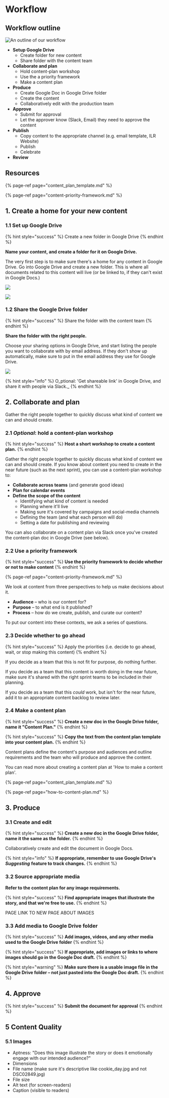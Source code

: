 # Workflow

## Workflow outline

![An outline of our workflow](.gitbook/assets/gdrive_workflow.png)

* **Setup Google Drive**
  * Create folder for new content
  * Share folder with the content team
* **Collaborate and plan**
  * Hold content-plan workshop 
  * Use the a priority framework
  * Make a content plan
* **Produce**
  * Create Google Doc in Google Drive folder
  * Create the content
  * Collaboratively edit with the production team
* **Approve**
  * Submit for approval
  * Let the approver know \(Slack, Email\) they need to approve the content
* **Publish**
  * Copy content to the appropriate channel \(e.g. email template, ILR Website\)
  * Publish
  * Celebrate
* **Review**

## Resources

{% page-ref page="content\_plan\_template.md" %}

{% page-ref page="content-priority-framework.md" %}

## 1. Create a home for your new content

### 1.1 Set up Google Drive

{% hint style="success" %}
Create a new folder in Google Drive
{% endhint %}

**Name your content, and create a folder for it on Google Drive.**

The very first step is to make sure there's a home for any content in Google Drive. Go into Google Drive and create a new folder. This is where all documents related to this content will live \(or be linked to, if they can't exist in Google Docs.\)

![](.gitbook/assets/screen-shot-2018-10-11-at-16.49.47%20%281%29.png)

![](.gitbook/assets/screen-shot-2018-10-11-at-16.50.47.png)

### 1.2 Share the Google Drive folder

{% hint style="success" %}
Share the folder with the content team
{% endhint %}

**Share the folder with the right people.**

Choose your sharing options in Google Drive, and start listing the people you want to collaborate with by email address. If they don't show up automatically, make sure to put in the email address they use for Google Drive.

![](.gitbook/assets/screen-shot-2018-10-12-at-14.20.30.png)

{% hint style="info" %}
O_ptional: 'Get shareable link' in Google Drive, and share it with people via Slack._
{% endhint %}

## 2. Collaborate and plan

Gather the right people together to quickly discuss what kind of content we can and should create.

### 2.1 _Optional_: hold a content-plan workshop

{% hint style="success" %}
**Host a short workshop to create a content plan.**
{% endhint %}

Gather the right people together to quickly discuss what kind of content we can and should create. If you know about content you need to create in the near future \(such as the next sprint\), you can use a content-plan workshop to:

* **Collaborate across teams** \(and generate good ideas\)
* **Plan for calendar events**
* **Define the scope of the content**
  * Identifying what kind of content is needed
  * Planning where it'll live
  * Making sure it's covered by campaigns and social-media channels
  * Defining the team \(and what each person will do\)
  * Setting a date for publishing and reviewing 

You can also collaborate on a content plan via Slack once you've created the content-plan doc in Google Drive \(see below\).

### 2.2 Use a priority framework

{% hint style="success" %}
**Use the priority framework to decide whether or not to make content**
{% endhint %}

{% page-ref page="content-priority-framework.md" %}

We look at content from three perspectives to help us make decisions about it.

* **Audience** – who is our content for? 
* **Purpose** – to what end is it published? 
* **Process** – how do we create, publish, and curate our content?

To put our content into these contexts, we ask a series of questions.

### 2.3 Decide whether to go ahead

{% hint style="success" %}
Apply the priorities \(i.e. decide to go ahead, wait, or stop making this content\)
{% endhint %}

If you decide as a team that this is not fit for purpose, do nothing further.

If you decide as a team that this content is worth doing in the near future, make sure it's shared with the right sprint teams to be included in their planning.

If you decide as a team that this _could_ work, but isn't for the near future, add it to an appropriate content backlog to review later.

### 2.4 Make a content plan

{% hint style="success" %}
**Create a new doc in the Google Drive folder, name it "Content Plan."**
{% endhint %}

{% hint style="success" %}
**Copy the text from the content plan template into your content plan.**
{% endhint %}

Content plans define the content's purpose and audiences and outline requirements and the team who will produce and approve the content.

You can read more about creating a content plan at 'How to make a content plan'.

{% page-ref page="content\_plan\_template.md" %}

{% page-ref page="how-to-content-plan.md" %}

## 3. Produce

### 3.1 Create and edit

{% hint style="success" %}
**Create a new doc in the Google Drive folder, name it the same as the folder.**
{% endhint %}

Collaboratively create and edit the document in Google Docs.

{% hint style="info" %}
**If appropriate, remember to use Google Drive's** _**Suggesting**_ **feature to track changes.**
{% endhint %}

### 3.2 Source appropriate media

**Refer to the content plan for any image requirements.**

{% hint style="success" %}
**Find appropriate images that illustrate the story, and that we're free to use.**
{% endhint %}

PAGE LINK TO NEW PAGE ABOUT IMAGES

### 3.3 Add media to Google Drive folder

{% hint style="success" %}
**Add images, videos, and any other media used to the Google Drive folder**
{% endhint %}

{% hint style="success" %}
**If appropriate, add images or links to where images should go in the Google Doc draft.**
{% endhint %}

{% hint style="warning" %}
**Make sure there is a usable image file in the Google Drive folder – not just pasted into the Google Doc draft.**
{% endhint %}

## 4. Approve

{% hint style="success" %}
**Submit the document for approval**
{% endhint %}

## 5 Content Quality

### 5.1 Images

* Aptness: "Does this image illustrate the story or does it emotionally engage with our intended audience?"
* Dimensions
* File name \(make sure it's descriptive like cookie\_day.jpg and not DSC02849.jpg\)
* File size
* Alt text \(for screen-readers\)
* Caption \(visible to readers\)

